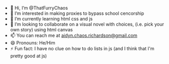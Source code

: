 - 👋 Hi, I’m @ThatFurryChaos
- 👀 I’m interested in making proxies to bypass school cencorship 
- 🌱 I’m currently learning html css and js
- 💞️ I’m looking to collaborate on a visual novel with choices, (i.e. pick your own story) using html canvas
- 📫 You can reach me at aidyn.chaos.richardson@gmail.com
- 😄 Pronouns: He/Him
- ⚡ Fun fact: I have no clue on how to do lists in js (and I think that I'm pretty good at js)

<!---
ThatFurryChaos/ThatFurryChaos is a ✨ special ✨ repository because its `README.md` (this file) appears on your GitHub profile.
You can click the Preview link to take a look at your changes.
--->
